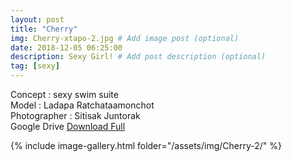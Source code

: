 ```yaml
---
layout: post
title: "Cherry"
img: Cherry-xtapo-2.jpg # Add image post (optional)
date: 2018-12-05 06:25:00
description: Sexy Girl! # Add post description (optional)
tag: [sexy]
---
```

Concept : sexy swim suite  
Model : Ladapa Ratchataamonchot  
Photographer : Sitisak Juntorak  
Google Drive [Download Full](http://gestyy.com/e0Gewj) 


{% include image-gallery.html folder="/assets/img/Cherry-2/" %}
